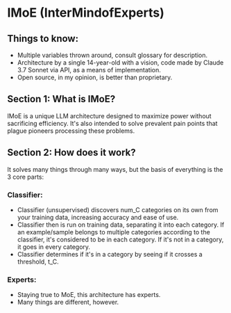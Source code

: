 # IMoE (InterMindofExperts)
## Things to know:
- Multiple variables thrown around, consult glossary for description.
- Architecture by a single 14-year-old with a vision, code made by Claude 3.7 Sonnet via API, as a means of implementation.
- Open source, in my opinion, is better than proprietary.
## Section 1: What is IMoE?
IMoE is a unique LLM architecture designed to maximize power without sacrificing efficiency. It's also intended to solve prevalent pain points that plague pioneers processing these problems.
## Section 2: How does it work?
It solves many things through many ways, but the basis of everything is the 3 core parts:
### Classifier:
- Classifier (unsupervised) discovers num_C categories on its own from your training data, increasing accuracy and ease of use.
- Classifier then is run on training data, separating it into each category. If an example/sample belongs to multiple categories according to the classifier, it's considered to be in each category. If it's not in a category, it goes in every category.
- Classifier determines if it's in a category by seeing if it crosses a threshold, t_C.
### Experts:
- Staying true to MoE, this architecture has experts.
- Many things are different, however.
